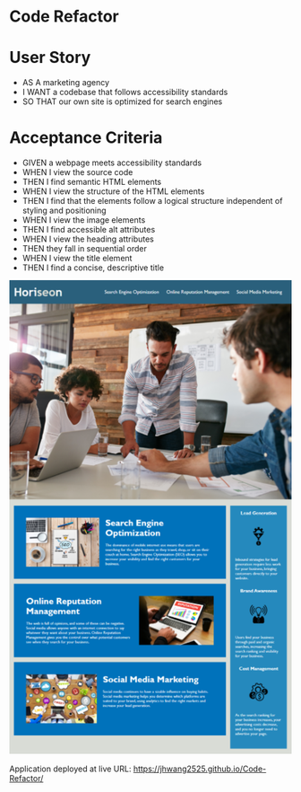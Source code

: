 # Code Refactor 

# User Story
- AS A marketing agency
- I WANT a codebase that follows accessibility standards
- SO THAT our own site is optimized for search engines

# Acceptance Criteria
- GIVEN a webpage meets accessibility standards
- WHEN I view the source code
- THEN I find semantic HTML elements
- WHEN I view the structure of the HTML elements
- THEN I find that the elements follow a logical structure independent of styling and positioning
- WHEN I view the image elements
- THEN I find accessible alt attributes
- WHEN I view the heading attributes
- THEN they fall in sequential order
- WHEN I view the title element
- THEN I find a concise, descriptive title

![Alt text](https://github.com/jhwang2525/code-refactor/blob/main/assets/images/mock%20up.PNG)


Application deployed at live URL: https://jhwang2525.github.io/Code-Refactor/


